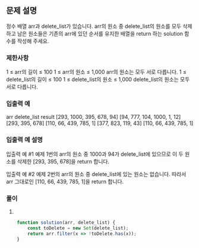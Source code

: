 ## 문제 설명

정수 배열 arr과 delete_list가 있습니다. arr의 원소 중 delete_list의 원소를 모두 삭제하고 남은 원소들은 기존의 arr에 있던 순서를 유지한 배열을 return 하는 solution 함수를 작성해 주세요.

### 제한사항

1 ≤ arr의 길이 ≤ 100
1 ≤ arr의 원소 ≤ 1,000
arr의 원소는 모두 서로 다릅니다.
1 ≤ delete_list의 길이 ≤ 100
1 ≤ delete_list의 원소 ≤ 1,000
delete_list의 원소는 모두 서로 다릅니다.

### 입출력 예

arr delete_list result
[293, 1000, 395, 678, 94] [94, 777, 104, 1000, 1, 12] [293, 395, 678]
[110, 66, 439, 785, 1] [377, 823, 119, 43] [110, 66, 439, 785, 1]

### 입출력 예 설명

입출력 예 #1
예제 1번의 arr의 원소 중 1000과 94가 delete_list에 있으므로 이 두 원소를 삭제한 [293, 395, 678]을 return 합니다.

입출력 예 #2
예제 2번의 arr의 원소 중 delete_list에 있는 원소는 없습니다. 따라서 arr 그대로인 [110, 66, 439, 785, 1]을 return 합니다.

### 풀이

1.

```javaScript
    function solution(arr, delete_list) {
        const toDelete = new Set(delete_list);
        return arr.filter(x => !toDelete.has(x));
    }
```
